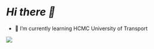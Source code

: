 <h1><i><strong> Hi there 👋 </strong></i></h1>

<!--
**baophan17/baophan17** is a ✨ _special_ ✨ repository because its `README.md` (this file) appears on your GitHub profile.

Here are some ideas to get you started:-->

<!-- - 🔭 I’m currently working on Vjet Colaboratory -->
- 🌱 I’m currently learning HCMC University of Transport
<!-- - 📫 How to reach me: baop99720@gmail.com -->
<img src="https://github-readme-stats.vercel.app/api?username=baophan17&&show_icons=true&title_color=56B133&icon_color=4D72F2&text_color=40E0D0&bg_color=FFFFFF">
<!-- - 👯 I’m looking to collaborate on ...
- 🤔 I’m looking for help with ...
- 💬 Ask me about ...
- 📫 How to reach me: ...
- 😄 Pronouns: ...
- ⚡ Fun fact: ...
 -->
